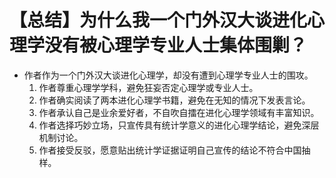 # 【总结】为什么我一个门外汉大谈进化心理学没有被心理学专业人士集体围剿？

-   作者作为一个门外汉大谈进化心理学，却没有遭到心理学专业人士的围攻。
    1.  作者尊重心理学学科，避免狂妄否定心理学或专业人士。
    2.  作者确实阅读了两本进化心理学书籍，避免在无知的情况下发表言论。
    3.  作者承认自己是业余爱好者，不自吹自擂在进化心理学领域有丰富知识。
    4.  作者选择巧妙立场，只宣传具有统计学意义的进化心理学结论，避免深层机制讨论。
    5.  作者接受反驳，愿意贴出统计学证据证明自己宣传的结论不符合中国抽样。
